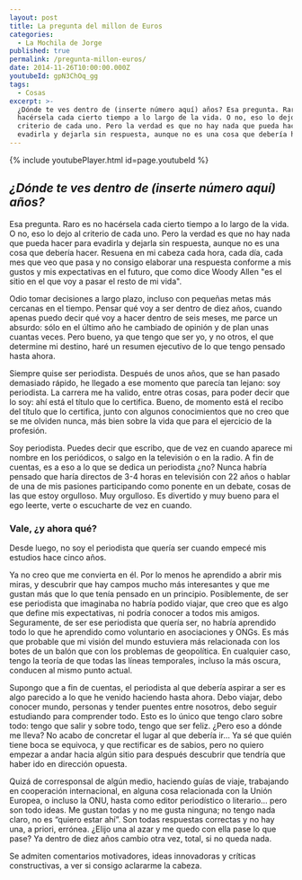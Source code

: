 ```yaml
---
layout: post
title: La pregunta del millon de Euros
categories:
  - La Mochila de Jorge
published: true
permalink: /pregunta-millon-euros/
date: 2014-11-26T10:00:00.000Z
youtubeId: gpN3ChOq_gg
tags:
  - Cosas
excerpt: >-
  ¿Dónde te ves dentro de (inserte número aquí) años? Esa pregunta. Raro es no
  hacérsela cada cierto tiempo a lo largo de la vida. O no, eso lo dejo al
  criterio de cada uno. Pero la verdad es que no hay nada que pueda hacer para
  evadirla y dejarla sin respuesta, aunque no es una cosa que debería hacer.
---
```

{% include youtubePlayer.html id=page.youtubeId %}

## _¿Dónde te ves dentro de (inserte número aquí) años?_
Esa pregunta. Raro es no hacérsela cada cierto tiempo a lo largo de la vida. O no, eso lo dejo al criterio de cada uno. Pero la verdad es que no hay nada que pueda hacer para evadirla y dejarla sin respuesta, aunque no es una cosa que debería hacer. Resuena en mi cabeza cada hora, cada día, cada mes que veo que pasa y no consigo elaborar una respuesta conforme a mis gustos y mis expectativas en el futuro, que como dice Woody Allen "es el sitio en el que voy a pasar el resto de mi vida".

Odio tomar decisiones a largo plazo, incluso con pequeñas metas más cercanas en el tiempo. Pensar qué voy a ser dentro de diez años, cuando apenas puedo decir qué voy a hacer dentro de seis meses, me parce un absurdo: sólo en el último año he cambiado de opinión y de plan unas cuantas veces. Pero bueno, ya que tengo que ser yo, y no otros, el que determine mi destino, haré un resumen ejecutivo de lo que tengo pensado hasta ahora.

Siempre quise ser periodista. Después de unos años, que se han pasado demasiado rápido, he llegado a ese momento que parecía tan lejano: soy periodista. La carrera me ha valido, entre otras cosas, para poder decir que lo soy: ahí está el título que lo certifica. Bueno, de momento está el recibo del título que lo certifica, junto con algunos conocimientos que no creo que se me olviden nunca, más bien sobre la vida que para el ejercicio de la profesión.

Soy periodista. Puedes decir que escribo, que de vez en cuando aparece mi nombre en los periódicos, o salgo en la televisión o en la radio. A fin de cuentas, es a eso a lo que se dedica un periodista ¿no? Nunca habría pensado que haría directos de 3-4 horas en televisión con 22 años o hablar de una de mis pasiones participando como ponente en un debate, cosas de las que estoy orgulloso. Muy orgulloso. Es divertido y muy bueno para el ego leerte, verte o escucharte de vez en cuando.

### Vale, ¿y ahora qué?
Desde luego, no soy el periodista que quería ser cuando empecé mis estudios hace cinco años. 

Ya no creo que me convierta en él. Por lo menos he aprendido a abrir mis miras, y descubrir que hay campos mucho más interesantes y que me gustan más que lo que tenía pensado en un principio. Posiblemente, de ser ese periodista que imaginaba no habría podido viajar, que creo que es algo que define mis expectativas, ni podría conocer a todos mis amigos. Seguramente, de ser ese periodista que quería ser, no habría aprendido todo lo que he aprendido como voluntario en asociaciones y ONGs. Es más que probable que mi visión del mundo estuviera más relacionada con los botes de un balón que con los problemas de geopolítica. En cualquier caso, tengo la teoría de que todas las líneas temporales, incluso la más oscura, conducen al mismo punto actual.

Supongo que a fin de cuentas, el periodista al que debería aspirar a ser es algo parecido a lo que he venido haciendo hasta ahora. Debo viajar, debo conocer mundo, personas y tender puentes entre nosotros, debo seguir estudiando para comprender todo. Esto es lo único que tengo claro sobre todo: tengo que salir y sobre todo, tengo que ser feliz. ¿Pero eso a dónde me lleva? No acabo de concretar el lugar al que debería ir… Ya sé que quién tiene boca se equivoca, y que rectificar es de sabios, pero no quiero empezar a andar hacia algún sitio para después descubrir que tendría que haber ido en dirección opuesta.

Quizá de corresponsal de algún medio, haciendo guías de viaje, trabajando en cooperación internacional, en alguna cosa relacionada con la Unión Europea, o incluso la ONU, hasta como editor periodístico o literario… pero son todo ideas. Me gustan todas y no me gusta ninguna; no tengo nada claro, no es “quiero estar ahí”. Son todas respuestas correctas y no hay una, a priori, errónea. ¿Elijo una al azar y me quedo con ella pase lo que pase? Ya dentro de diez años cambio otra vez, total, si no queda nada.

Se admiten comentarios motivadores, ideas innovadoras y críticas constructivas, a ver si consigo aclararme la cabeza.

